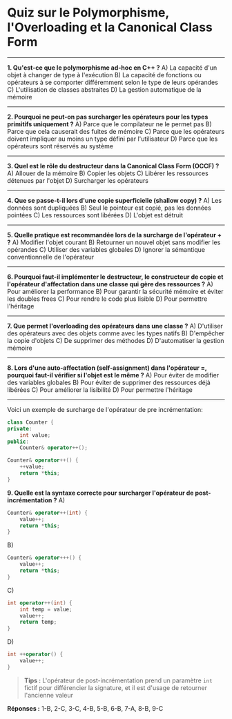 # Quiz sur le Polymorphisme, l'Overloading et la Canonical Class Form


---

**1. Qu'est-ce que le polymorphisme ad-hoc en C++ ?**
A) La capacité d'un objet à changer de type à l'exécution
B) La capacité de fonctions ou opérateurs à se comporter différemment selon le type de leurs opérandes
C) L'utilisation de classes abstraites
D) La gestion automatique de la mémoire

---

**2. Pourquoi ne peut-on pas surcharger les opérateurs pour les types primitifs uniquement ?**
A) Parce que le compilateur ne le permet pas
B) Parce que cela causerait des fuites de mémoire
C) Parce que les opérateurs doivent impliquer au moins un type défini par l'utilisateur
D) Parce que les opérateurs sont réservés au système

---

**3. Quel est le rôle du destructeur dans la Canonical Class Form (OCCF) ?**
A) Allouer de la mémoire
B) Copier les objets
C) Libérer les ressources détenues par l'objet
D) Surcharger les opérateurs

---

**4. Que se passe-t-il lors d'une copie superficielle (shallow copy) ?**
A) Les données sont dupliquées
B) Seul le pointeur est copié, pas les données pointées
C) Les ressources sont libérées
D) L'objet est détruit

---

**5. Quelle pratique est recommandée lors de la surcharge de l'opérateur + ?**
A) Modifier l'objet courant
B) Retourner un nouvel objet sans modifier les opérandes
C) Utiliser des variables globales
D) Ignorer la sémantique conventionnelle de l'opérateur

---

**6. Pourquoi faut-il implémenter le destructeur, le constructeur de copie et l'opérateur d'affectation dans une classe qui gère des ressources ?**
A) Pour améliorer la performance
B) Pour garantir la sécurité mémoire et éviter les doubles frees
C) Pour rendre le code plus lisible
D) Pour permettre l'héritage

---

**7. Que permet l'overloading des opérateurs dans une classe ?**
A) D'utiliser des opérateurs avec des objets comme avec les types natifs
B) D'empêcher la copie d'objets
C) De supprimer des méthodes
D) D'automatiser la gestion mémoire

---

**8. Lors d'une auto-affectation (self-assignment) dans l'opérateur =, pourquoi faut-il vérifier si l'objet est le même ?**
A) Pour éviter de modifier des variables globales
B) Pour éviter de supprimer des ressources déjà libérées
C) Pour améliorer la lisibilité
D) Pour permettre l'héritage

---

Voici un exemple de surcharge de l'opérateur de pre incrémentation:

```hpp
class Counter {
private:
    int value;
public:
    Counter& operator++();
```

```cpp
Counter& operator++() {
    ++value;
    return *this;
}
```
**9. Quelle est la syntaxe correcte pour surcharger l'opérateur de post-incrémentation ?**
A)
```cpp
Counter& operator++(int) {
    value++;
    return *this;
}
```
B)
```cpp
Counter& operator+++() {
    value++;
    return *this;
}
```
C)
```cpp
int operator++(int) {
    int temp = value;
    value++;
    return temp;
}
```
D)
```cpp
int ++operator() {
    value++;
}
```

> **Tips :** L'opérateur de post-incrémentation prend un paramètre `int` fictif pour différencier la signature, et il est d'usage de retourner l'ancienne valeur

**Réponses :**
1-B, 2-C, 3-C, 4-B, 5-B, 6-B, 7-A, 8-B, 9-C
